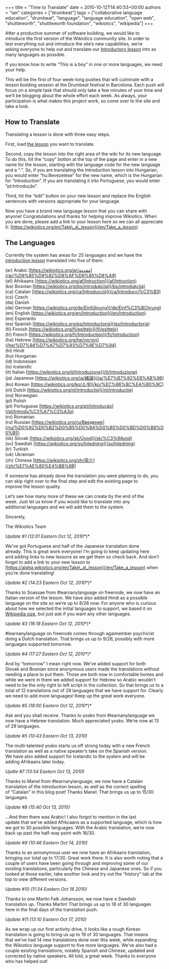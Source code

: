 +++
title = "Time to Translate"
date = 2010-10-12T14:40:53+00:00
authors = "ian"
categories = ["drumbeat"]
tags = ["collaborative language education", "drumbeat", "language", "language education", "open web", "shuttleworth", "shuttleworth foundation", "wikiotics", "wikipedia"]
+++

After a productive summer of software building, we would like to  
introduce the first version of the Wikiotics community site. In order to  
test everything out and introduce the site’s new capabilities, we’re  
asking everyone to help out and translate our [Introductory lesson](/en/Introduction) into as many languages as possible.

If you know how to write “This is a boy” in one or more languages, we need your help.

This will be the first of four week-long pushes that will culminate with a lesson building session at the Drumbeat festival in Barcelona. Each push will focus on a simple task that should only take a few minutes of your time and we’ll be blogging about the whole effort each week. As always, your participation is what makes this project work, so come over to the site and take a look.

## How to Translate

Translating a lesson is done with three easy steps.

First, load [the lesson](/en/Introduction) you want to translate.

Second, copy the lesson into the right area of the wiki for its new language. To do this, hit the “copy” botton at the top of the page and enter in a new name for the lesson, starting with the language code for the new language and a “:”. So, if you are translating the Introduction lesson into Hungarian, you would enter “hu:Bevezetése” for the new name, which is the Hungarian for “Introduction”. If you are translating it into Portuguese, you would enter “pt:Introdução”.

Third, hit the “edit” button on your new lesson and replace the English sentences with versions appropriate for your language.

Now you have a brand new language lesson that you can share with anyone! Congratulations and thanks for helping improve Wikiotics. When you are done, please add a link to your lesson here so we can all appreciate it: [https://wikiotics.org/en/Take\_a\_lesson](/en/Take_a_lesson)

## The Languages

Currently the system has areas for 25 languages and we have the [introduction lesson](/en/Introduction) translated into five of them:

(ar) Arabic [https://wikiotics.org/ar/مقدمة](/ar/%D9%85%D9%82%D8%AF%D9%85%D8%A9)  
(af) Afrikaans [https://wikiotics.org/af/Intruction](/af/Intruction)  
(bs) Bosnian [https://wikiotics.org/bs/introdukcija](/bs/introdukcija)  
(ca) Catalan [https://wikiotics.org/ca/Introducció](/ca/Introducci%C3%B3)  
(cs) Czech  
(da) Danish  
(de) German [https://wikiotics.org/de/Einführung](/de/Einf%C3%BChrung)  
(en) English [https://wikiotics.org/en/Introduction](/en/Introduction)  
(eo) Esperanto  
(es) Spanish [https://wikiotics.org/es/Introductoria](/es/Introductoria)  
(fi) Finnish [https://wikiotics.org/fi/esittely](/fi/esittely)  
(fr) French [https://wikiotics.org/fr/Introduction](/fr/Introduction)  
(he) Hebrew [https://wikiotics.org/he/הקדמה](/he/%D7%94%D7%A7%D7%93%D7%9E%D7%94)  
(hi) Hindi  
(hu) Hungarian  
(id) Indonesian  
(is) Icelandic  
(it) Italian [https://wikiotics.org/it/Introduzione](/it/Introduzione)  
(ja) Japanese [https://wikiotics.org/ja/緒論](/ja/%E7%B7%92%E8%AB%96)  
(ko) Korean [https://wikiotics.org/ko/소개](/ko/%EC%86%8C%EA%B0%9C)  
(nl) Dutch [https://wikiotics.org/nl/introductie](/nl/introductie)  
(no) Norwegian  
(pl) Polish  
(pt) Portuguese [https://wikiotics.org/pt/Introdução](/pt/Introdu%C3%A7%C3%A3o)  
(ro) Romanian  
(ru) Russian [https://wikiotics.org/ru/Введение](/ru/%D0%92%D0%B2%D0%B5%D0%B4%D0%B5%D0%BD%D0%B8%D0%B5)  
(sk) Slovak [https://wikiotics.org/sk/Úvod](/sk/%C3%9Avod)  
(sv) Swedish [https://wikiotics.org/sv/Inledning](/sv/Inledning)  
(tr) Turkish  
(uk) Ukrainian  
(zh) Chinese [https://wikiotics.org/zh/简介](/zh/%E7%AE%80%E4%BB%8B)

If someone has already done the translation you were planning to do, you  
can skip right over to the final step and edit the existing page to  
improve the lesson quality.

Let’s see how many more of these we can create by the end of the  
week. Just let us know if you would like to translate into any  
additional languages and we will add them to the system.

Sincerely,

The Wikiotics Team

*Update #1 (12:01 Eastern* *Oct 12, 2010**)*

We’ve got Portuguese and half of the Japanese translation done  
already. This is great work everyone! I’m going to keep updating here  
and adding links to new lessons as we get them so check back. And don’t  
forget to add a link to your new lesson to [https://alpha.wikiotics.org/en/Take\_a\_lesson](/en/Take_a_lesson) when you’re done translating!

*Update #2 (14:23 Eastern* *Oct 12, 2010**)*

Thanks to Soassae from #learnanylanguage on freenode, we now have an  
Italian version of the lesson. We have also added Hindi as a possible  
language on the site so we’re up to 8/26 now. For anyone who is curious  
about how we selected the initial languages to support, we based it on [Wikipedia size](https://meta.wikimedia.org/wiki/List_of_Wikipedias), but just ask if you want any other languages.

*Update #3 (16:18 Eastern* *Oct 12, 2010**)*

#learnanylanguage on freenode comes through agaimember psychicist doing a Dutch translation. That brings us up to 9/26, possibly with more languages supported tomorrow.

*Update #4 (17:27 Eastern* *Oct 12, 2010**)*

And by “tomorrow” I mean right now. We’ve added support for both  
Slovak and Bosnian since anonymous users made the translations without needing a place to put them. Those are both now in comfortable homes and while we were in there we added support for Hebrew so Arabic wouldn’t need to be the only right to left script in the collection. So that brings us to a total of 12 translations out of 29 languages that we have support for. Clearly we need to add more languages! Keep up the great work everyone.

*Update #5 (18:00 Eastern* *Oct 12, 2010**)*

Ask and you shall receive. Thanks to yosko from #learnanylanguage we now have a Hebrew translation. Much appreciated yosko. We’re now at 13 of 29 languages.

*Update #5 (10:43 Eastern Oct 13, 2010)*

The multi-talented yosko starts us off strong today with a new French  
translation as well as a native speaker’s take on the Spanish version.  
We have also added support for Icelandic to the system and will be  
adding Afrikaans later today.

*Updte #7 (13:54 Eastern Oct 13, 2010)*

Thanks to Manel from #learnanylanguage, we now have a Catalan  
translation of the introduction lesson, as well as the correct spelling  
of “Catalan” in this blog post! Thanks Manel. That brings us up to 15/30  
languages.

*Update #8 (15:40 Oct 13, 2010)*

…And then there was Arabic! I also forgot to mention in the last  
update that we’ve added Afrkcaans as a supported language, which is how we got to 30 possible languages. With the Arabic translation, we’re now back up past the half-way point with 16/30.

*Update #9 (10:46 Eastern Oct 14, 2010)*

Thanks to an annonymous user we now have an Afrikaans translation, bringing our total up to 17/30. Great work there. It is also worth noting that a couple of users have been going through and improving some of our existing translations, particularly the Chinese and Japanese ones. So if you looked at those earlier, take another look and try out the “history” tab at the top to view different versions.

*Update #10 (11:34 Eastern Oct 16 2010)*

Thanks to one Martin Falk Johansson, we now have a Swedish  
translation up. Thanks Martin! That brings us up to 18 of 30 languages  
here in the final days of the translation push.

*Update #11 (13:10 Eastern Oct 17, 2010)*

As we wrap up our first activity drive, it looks like a rough Korean  
translation is going to bring us up to 19 of 30 languages. That means  
that we’ve had 14 new translations done over this week, while expanding the Wikiotics language support to five more languages. We’ve also had a couple existing translations, notably Spanish and Chinese, updated and corrected by native speakers. All told, a great week. Thanks to everyone who has helped out!
